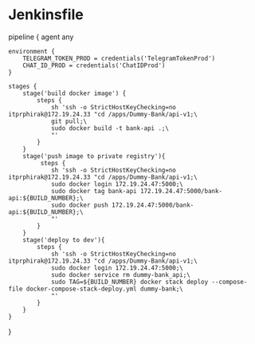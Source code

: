# Jenkinsfile

pipeline {
    agent any

    environment {
        TELEGRAM_TOKEN_PROD = credentials('TelegramTokenProd')
        CHAT_ID_PROD = credentials('ChatIDProd')
    }

    stages {
        stage('build docker image') {
            steps {
                sh 'ssh -o StrictHostKeyChecking=no itprphirak@172.19.24.33 "cd /apps/Dummy-Bank/api-v1;\
                git pull;\
                sudo docker build -t bank-api .;\
                "'
            }
        }
        stage('push image to private registry'){
             steps {
                sh 'ssh -o StrictHostKeyChecking=no itprphirak@172.19.24.33 "cd /apps/Dummy-Bank/api-v1;\
                sudo docker login 172.19.24.47:5000;\
                sudo docker tag bank-api 172.19.24.47:5000/bank-api:${BUILD_NUMBER};\
                sudo docker push 172.19.24.47:5000/bank-api:${BUILD_NUMBER};\
                "'
            }
        }
        stage('deploy to dev'){
            steps {
                sh 'ssh -o StrictHostKeyChecking=no itprphirak@172.19.24.33 "cd /apps/Dummy-Bank/api-v1;\
                sudo docker login 172.19.24.47:5000;\
                sudo docker service rm dummy-bank_api;\
                sudo TAG=${BUILD_NUMBER} docker stack deploy --compose-file docker-compose-stack-deploy.yml dummy-bank;\
                "'
            }
        }
    }

}
